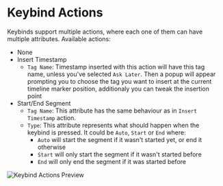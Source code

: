# Keybind Actions

Keybinds support multiple actions, where each one of them can have multiple attributes. Available actions:
- None
- Insert Timestamp
    - `Tag Name`: Timestamp inserted with this action will have this tag name, unless you've selected `Ask Later`. Then a popup will appear prompting you to choose the tag you want to insert at the current timeline marker position, additionaly you can tweak the insertion point
- Start/End Segment
    - `Tag Name`: This attribute has the same behaviour as in `Insert Timestamp` action.
    - `Type`: This attribute represents what should happen when the keybind is pressed. It could be `Auto`, `Start` or `End` where:
        - `Auto` will start the segment if it wasn't started yet, or end it otherwise
        - `Start` will only start the segment if it wasn't started before
        - `End` will only end the segment if it was started before

![Keybind Actions Preview](./images/preview1.png)